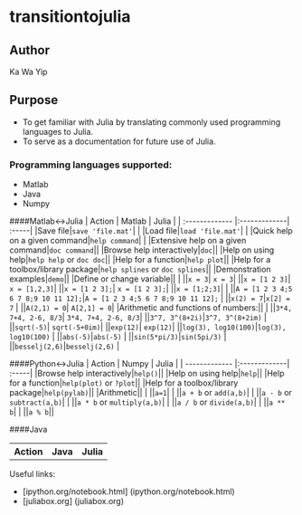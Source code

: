 # transitiontojulia
## Author
Ka Wa Yip
## Purpose
* To get familiar with Julia by translating commonly used programming languages to Julia. 
* To serve as a documentation for future use of Julia.

### Programming languages supported:

* Matlab
* Java
* Numpy

####Matlab<->Julia
| Action     | Matlab           | Julia  |
| :------------- |:-------------| :-----|
|Save file|`save 'file.mat'`|  |
|Load file|`load 'file.mat'`| |
|Quick help on a given command|`help command`|  |
|Extensive help on a given command|`doc command`||
|Browse help interactively|`doc`||
|Help on using help|`help help` or `doc doc`||
|Help for a function|`help plot`||
|Help for a toolbox/library package|`help splines` or `doc splines`||
|Demonstration examples|`demo`||
|Define or change variable|| |
||`x = 3`| `x = 3`|
||`x = [1 2 3]`| `x = [1,2,3]`|
||`x = [1 2 3];`| `x = [1 2 3];`|
||`x = [1;2;3]`| |
||`A = [1 2 3 4;5 6 7 8;9 10 11 12];`|`A = [1 2 3 4;5 6 7 8;9 10 11 12];` |
||`x(2) = 7`|`x[2] = 7` |
||`A(2,1) = 0`| `A[2,1] = 0`|
|Arithmetic and functions of numbers:|| |
||`3*4, 7+4, 2-6, 8/3`| `3*4, 7+4, 2-6, 8/3`|
||`3^7, 3^(8+2i)`|`3^7, 3^(8+2im)` |
||`sqrt(-5)`| `sqrt(-5+0im)`|
||`exp(12)`| `exp(12)`|
||`log(3), log10(100)`|`log(3), log10(100)` |
||`abs(-5)`|`abs(-5)` |
||`sin(5*pi/3)`|`sin(5pi/3)` |
||`besselj(2,6)`|`besselj(2,6)` |


####Python<->Julia
| Action     | Numpy          | Julia  |
| ------------- |:-------------| :-----|
|Browse help interactively|`help()`||
|Help on using help|`help`||
|Help for a function|`help(plot)` or `?plot`||
|Help for a toolbox/library package|`help(pylab)`||
|Arithmetic|| |
||`a=1`| |
||`a + b` or `add(a,b)`| |
||`a - b` or `subtract(a,b)`| |
||`a * b` or `multiply(a,b)`| |
||`a / b` or `divide(a,b)`| |
||`a ** b`| |
||`a % b`||


####Java
<table>
  <tbody>
    <tr>
      <th>Action</th>
      <th align="left">Java</th>
      <th align="left">Julia</th>
    </tr>
  </tbody>
</table>



Useful links:
* [ipython.org/notebook.html] (ipython.org/notebook.html)
* [juliabox.org] (juliabox.org)





